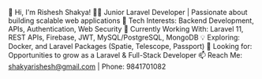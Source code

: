 🚀 Hi, I'm Rishesh Shakya!
👨‍💻 Junior Laravel Developer | Passionate about building scalable web applications
👀 Tech Interests: Backend Development, APIs, Authentication, Web Security
🌱 Currently Working With: Laravel 11, REST APIs, Firebase, JWT, MySQL/PostgreSQL, MongoDB
💡 Exploring: Docker, and Laravel Packages (Spatie, Telescope, Passport)
📌 Looking for: Opportunities to grow as a Laravel & Full-Stack Developer
📫 Reach Me: shakyarishesh@gmail.com | Phone: 9841701082
